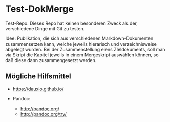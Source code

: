 # Test-DokMerge

Test-Repo. Dieses Repo hat keinen besonderen Zweck als der, verschiedene Dinge mit Git zu testen.

Idee:
Publikation, die sich aus verschiedenen Markdown-Dokumenten zusammensetzen kann, welche jeweils hierarisch und verzeichnisweise abgelegt wurden.
Bei der Zusammenstellung eiens ZIeldokuments, soll man via Skript die Kapitel jeweils in einem Mergeskript auswählen können, so daß diese dann zusammengesetzt werden.

## Mögliche Hilfsmittel

- https://dauxio.github.io/

- Pandoc:
  - http://pandoc.org/
  - http://pandoc.org/try/


